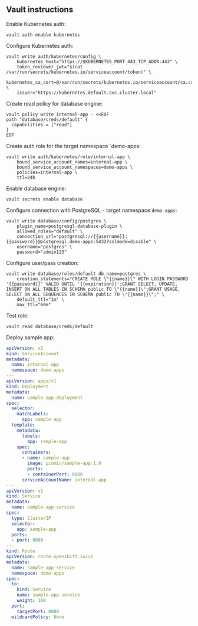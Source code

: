 ## Vault instructions

Enable Kubernetes auth:
```shell
vault auth enable kubernetes
```

Configure Kubernetes auth:
```shell
vault write auth/kubernetes/config \
    kubernetes_host="https://$KUBERNETES_PORT_443_TCP_ADDR:443" \
    token_reviewer_jwt="$(cat /var/run/secrets/kubernetes.io/serviceaccount/token)" \
    kubernetes_ca_cert=@/var/run/secrets/kubernetes.io/serviceaccount/ca.crt \
    issuer="https://kubernetes.default.svc.cluster.local"
```

Create read policy for database engine:
```shell
vault policy write internal-app - <<EOF
path "database/creds/default" {
  capabilities = ["read"]
}
EOF
```

Create auth role for the target namespace `demo-apps:
```shell
vault write auth/kubernetes/role/internal-app \
    bound_service_account_names=internal-app \
    bound_service_account_namespaces=demo-apps \
    policies=internal-app \
    ttl=24h
```

Enable database engine:
```shell
vault secrets enable database
```

Configure connection with PostgreSQL - target namespace `demo-apps`:
```shell
vault write database/config/postgres \
    plugin_name=postgresql-database-plugin \
    allowed_roles="default" \
    connection_url="postgresql://{{username}}:{{password}}@postgresql.demo-apps:5432?sslmode=disable" \
    username="postgres" \
    password="admin123"
```

Configure user/pass creation:
```shell
vault write database/roles/default db_name=postgres \
    creation_statements="CREATE ROLE \"{{name}}\" WITH LOGIN PASSWORD '{{password}}' VALID UNTIL '{{expiration}}';GRANT SELECT, UPDATE, INSERT ON ALL TABLES IN SCHEMA public TO \"{{name}}\";GRANT USAGE,  SELECT ON ALL SEQUENCES IN SCHEMA public TO \"{{name}}\";" \
    default_ttl="1m" \
    max_ttl="60m"
```

Test role:
```shell
vault read database/creds/default
```

Deploy sample app:
```yaml
apiVersion: v1
kind: ServiceAccount
metadata:
  name: internal-app
  namespace: demo-apps
---
apiVersion: apps/v1
kind: Deployment
metadata:
  name: sample-app-deployment
spec:
  selector:
    matchLabels:
      app: sample-app
  template:
    metadata:
      labels:
        app: sample-app
    spec:
      containers:
      - name: sample-app
        image: piomin/sample-app:1.0
        ports:
        - containerPort: 8080
      serviceAccountName: internal-app
---
apiVersion: v1
kind: Service
metadata:
  name: sample-app-service
spec:
  type: ClusterIP
  selector:
    app: sample-app
  ports:
  - port: 8080
---
kind: Route
apiVersion: route.openshift.io/v1
metadata:
  name: sample-app-service
  namespace: demo-apps
spec:
  to:
    kind: Service
    name: sample-app-service
    weight: 100
  port:
    targetPort: 8080
  wildcardPolicy: None
```